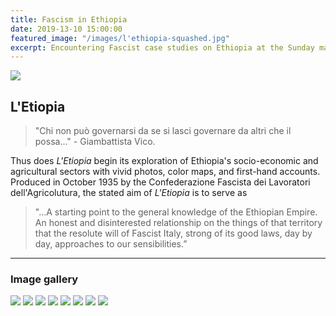 ```yaml
---
title: Fascism in Ethiopia
date: 2019-13-10 15:00:00
featured_image: "/images/l'ethiopia-squashed.jpg"
excerpt: Encountering Fascist case studies on Ethiopia at the Sunday market in Vicenza, Italy.
---
```


![](/images/l'ethiopia-squashed.jpg)

## L'Etiopia

> "Chi non può governarsi da se si lasci governare da altri che il possa..." - Giambattista Vico.

Thus does *L'Etiopia* begin its exploration of Ethiopia's socio-economic and agricultural sectors with vivid photos, color maps, and first-hand accounts. Produced in October 1935 by the Confederazione Fascista dei Lavoratori dell'Agricolutura, the stated aim of *L'Etiopia* is to serve as

> "...A starting point to the general knowledge of the Ethiopian Empire. An honest and disinterested relationship on the things of that territory that the resolute will of Fascist Italy, strong of its good laws, day by day, approaches to our sensibilities.”




---

### Image gallery


<div class="gallery" data-columns="1">
	<img src="/images/ethiopia/etiopia 1-squashed.jpg">
	<img src="/images/ethiopia/etiopia 2-squashed.jpg">
	<img src="/images/ethiopia/etiopia 3-squashed.jpg">
	<img src="/images/ethiopia/etiopia 4-squashed.jpg">
	<img src="/images/ethiopia/etiopia 5-squashed.jpg">
	<img src="/images/ethiopia/etiopia 6-squashed.jpg">
	<img src="/images/ethiopia/etiopia 7-squashed.jpg">
	<img src="/images/ethiopia/etiopia 8-squashed.jpg">
</div>


